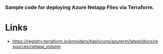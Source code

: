 ### Sample code for deploying Azure Netapp Files via Terraform. 

# Links
- https://registry.terraform.io/providers/hashicorp/azurerm/latest/docs/resources/netapp_volume 


